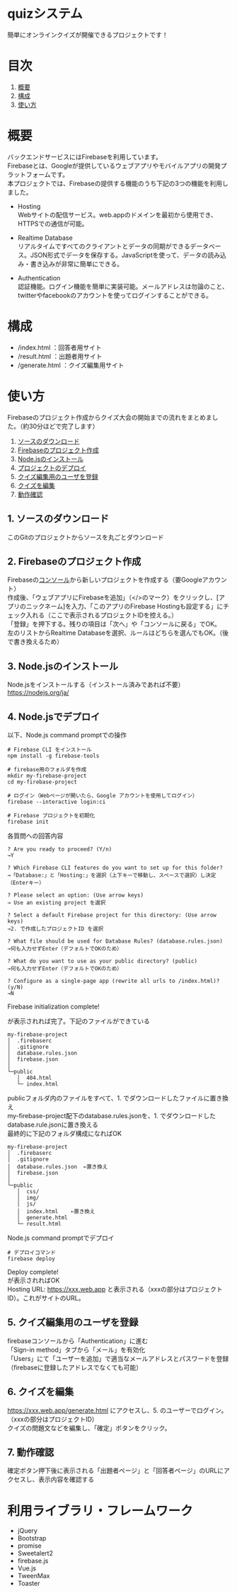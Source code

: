 # quizシステム
簡単にオンラインクイズが開催できるプロジェクトです！

# 目次
1. [概要](#%E6%A6%82%E8%A6%81)
1. [構成](#%E6%A7%8B%E6%88%90)
1. [使い方](#%E4%BD%BF%E3%81%84%E6%96%B9)

# 概要
バックエンドサービスにはFirebaseを利用しています。  
Firebaseとは、Googleが提供しているウェブアプリやモバイルアプリの開発プラットフォームです。  
本プロジェクトでは、Firebaseの提供する機能のうち下記の3つの機能を利用しました。
+ Hosting  
Webサイトの配信サービス。web.appのドメインを最初から使用でき、HTTPSでの通信が可能。

+ Realtime Database  
リアルタイムですべてのクライアントとデータの同期ができるデータベース。JSON形式でデータを保存する。JavaScriptを使って、データの読み込み・書き込みが非常に簡単にできる。

+ Authentication  
 認証機能。ログイン機能を簡単に実装可能。メールアドレスは勿論のこと、twitterやfacebookのアカウントを使ってログインすることができる。

# 構成
+ /index.html ：回答者用サイト
+ /result.html ：出題者用サイト
+ /generate.html ：クイズ編集用サイト


# 使い方
Firebaseのプロジェクト作成からクイズ大会の開始までの流れをまとめました。（約30分ほどで完了します）

1. [ソースのダウンロード](#1-%E3%82%BD%E3%83%BC%E3%82%B9%E3%81%AE%E3%83%80%E3%82%A6%E3%83%B3%E3%83%AD%E3%83%BC%E3%83%89)
1. [Firebaseのプロジェクト作成](#2-firebase%E3%81%AE%E3%83%97%E3%83%AD%E3%82%B8%E3%82%A7%E3%82%AF%E3%83%88%E4%BD%9C%E6%88%90)
1. [Node.jsのインストール](#3-nodejs%E3%81%AE%E3%82%A4%E3%83%B3%E3%82%B9%E3%83%88%E3%83%BC%E3%83%AB)
1. [プロジェクトのデプロイ](#4-nodejs%E3%81%A7%E3%83%87%E3%83%97%E3%83%AD%E3%82%A4)
1. [クイズ編集用のユーザを登録](#5-%E3%82%AF%E3%82%A4%E3%82%BA%E7%B7%A8%E9%9B%86%E7%94%A8%E3%81%AE%E3%83%A6%E3%83%BC%E3%82%B6%E3%82%92%E7%99%BB%E9%8C%B2)
1. [クイズを編集](#6-%E3%82%AF%E3%82%A4%E3%82%BA%E3%82%92%E7%B7%A8%E9%9B%86)
1. [動作確認](#7-%E5%8B%95%E4%BD%9C%E7%A2%BA%E8%AA%8D)

## 1. ソースのダウンロード

このGitのプロジェクトからソースを丸ごとダウンロード

## 2. Firebaseのプロジェクト作成

Firebaseの[コンソール](https://console.firebase.google.com/u/0/)から新しいプロジェクトを作成する（要Googleアカウント）  
作成後、「ウェブアプリにFirebaseを追加」（</>のマーク）をクリックし、[アプリのニックネーム]を入力、「このアプリのFirebase Hostingも設定する」にチェック入れる（ここで表示されるプロジェクトIDを控える。）  
「登録」を押下する。残りの項目は「次へ」や「コンソールに戻る」でOK。  
左のリストからRealtime Databaseを選択、ルールはどちらを選んでもOK。（後で書き換えるため）

## 3. Node.jsのインストール

Node.jsをインストールする（インストール済みであれば不要）  
<a>https://nodejs.org/ja/</a>


## 4. Node.jsでデプロイ

以下、Node.js command promptでの操作

```
# Firebase CLI をインストール
npm install -g firebase-tools

# firebase用のフォルダを作成
mkdir my-firebase-project
cd my-firebase-project

# ログイン（Webページが開いたら、Google アカウントを使用してログイン）
firebase --interactive login:ci

# Firebase プロジェクトを初期化
firebase init
```

各質問への回答内容

```
? Are you ready to proceed? (Y/n)
→Y

? Which Firebase CLI features do you want to set up for this folder? 
→「Database:」と「Hosting:」を選択（上下キーで移動し、スペースで選択）し決定（Enterキー）

? Please select an option: (Use arrow keys)
→ Use an existing project を選択

? Select a default Firebase project for this directory: (Use arrow keys)
→2. で作成したプロジェクトID を選択

? What file should be used for Database Rules? (database.rules.json)
→何も入力せずEnter（デフォルトでOKのため）

? What do you want to use as your public directory? (public)
→何も入力せずEnter（デフォルトでOKのため）

? Configure as a single-page app (rewrite all urls to /index.html)? (y/N)
→N
```
Firebase initialization complete!

が表示されれば完了。下記のファイルができている

```
my-firebase-project
│  .firebaserc
│  .gitignore
│  database.rules.json
│  firebase.json
│  
└─public
   │  404.html
   └─ index.html
```

publicフォルダ内のファイルをすべて、1. でダウンロードしたファイルに置き換え  
my-firebase-project配下のdatabase.rules.jsonを、1. でダウンロードしたdatabase.rule.jsonに置き換える  
最終的に下記のフォルダ構成になればOK
```
my-firebase-project
│  .firebaserc
│  .gitignore
│  database.rules.json  ←置き換え
│  firebase.json
│  
└─public
   │  css/
   │  img/
   │  js/
   │  index.html    ←置き換え
   │  generate.html
   └─ result.html
```


Node.js command promptでデプロイ

```
# デプロイコマンド
firebase deploy
```

Deploy complete!  
が表示されればOK  
Hosting URL: https://xxx.web.app と表示される（xxxの部分はプロジェクトID）。これがサイトのURL。

## 5. クイズ編集用のユーザを登録

firebaseコンソールから「Authentication」に進む  
「Sign-in method」タブから「メール」を有効化  
「Users」にて「ユーザーを追加」で適当なメールアドレスとパスワードを登録（firebaseに登録したアドレスでなくても可能）


## 6. クイズを編集
https://xxx.web.app/generate.html にアクセスし、5. のユーザーでログイン。（xxxの部分はプロジェクトID）  
クイズの問題文などを編集し、「確定」ボタンをクリック。

## 7. 動作確認

確定ボタン押下後に表示される「出題者ページ」と「回答者ページ」のURLにアクセスし、表示内容を確認する

# 利用ライブラリ・フレームワーク
+ jQuery
+ Bootstrap
+ promise
+ Sweetalert2
+ firebase.js
+ Vue.js
+ TweenMax
+ Toaster
